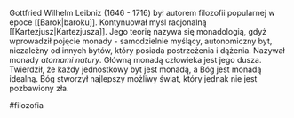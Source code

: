 Gottfried Wilhelm Leibniz (1646 - 1716) był autorem filozofii popularnej w epoce [[Barok|baroku]].
Kontynuował myśl racjonalną [[Kartezjusz|Kartezjusza]]. Jego teorię nazywa się monadologią, gdyż wprowadził pojęcie monady - samodzielnie myślący, autonomiczny byt, niezależny od innych bytów, który posiada  postrzeżenia i dążenia. Nazywał monady *atomami natury*. Główną monadą człowieka jest jego dusza. Twierdził, że każdy jednostkowy byt jest monadą, a Bóg jest monadą idealną. Bóg stworzył najlepszy możliwy świat, który jednak nie jest pozbawiony zła.

#filozofia